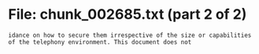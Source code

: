 ﻿# File: chunk_002685.txt (part 2 of 2)
```
idance on how to secure them irrespective of the size or capabilities of the telephony environment. This document does not
```

